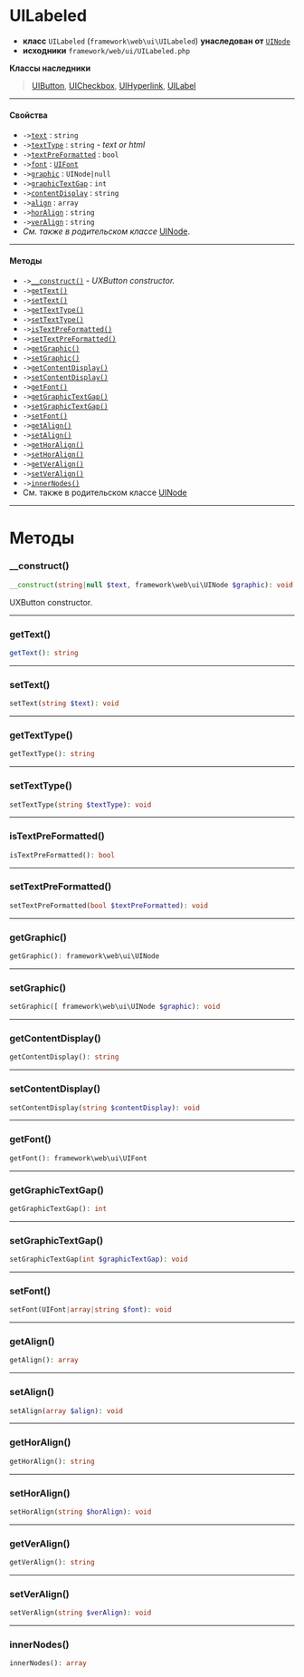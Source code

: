# UILabeled

- **класс** `UILabeled` (`framework\web\ui\UILabeled`) **унаследован от** [`UINode`](https://github.com/jphp-group/wizard-framework/blob/master/wizard-web-ui/api-docs/classes/framework/web/ui/UINode.ru.md)
- **исходники** `framework/web/ui/UILabeled.php`

**Классы наследники**

> [UIButton](https://github.com/jphp-group/wizard-framework/blob/master/wizard-web-ui/api-docs/classes/framework/web/ui/UIButton.ru.md), [UICheckbox](https://github.com/jphp-group/wizard-framework/blob/master/wizard-web-ui/api-docs/classes/framework/web/ui/UICheckbox.ru.md), [UIHyperlink](https://github.com/jphp-group/wizard-framework/blob/master/wizard-web-ui/api-docs/classes/framework/web/ui/UIHyperlink.ru.md), [UILabel](https://github.com/jphp-group/wizard-framework/blob/master/wizard-web-ui/api-docs/classes/framework/web/ui/UILabel.ru.md)

---

#### Свойства

- `->`[`text`](#prop-text) : `string`
- `->`[`textType`](#prop-texttype) : `string` - _text or html_
- `->`[`textPreFormatted`](#prop-textpreformatted) : `bool`
- `->`[`font`](#prop-font) : [`UIFont`](https://github.com/jphp-group/wizard-framework/blob/master/wizard-web-ui/api-docs/classes/framework/web/ui/UIFont.ru.md)
- `->`[`graphic`](#prop-graphic) : `UINode|null`
- `->`[`graphicTextGap`](#prop-graphictextgap) : `int`
- `->`[`contentDisplay`](#prop-contentdisplay) : `string`
- `->`[`align`](#prop-align) : `array`
- `->`[`horAlign`](#prop-horalign) : `string`
- `->`[`verAlign`](#prop-veralign) : `string`
- *См. также в родительском классе* [UINode](https://github.com/jphp-group/wizard-framework/blob/master/wizard-web-ui/api-docs/classes/framework/web/ui/UINode.ru.md).

---

#### Методы

- `->`[`__construct()`](#method-__construct) - _UXButton constructor._
- `->`[`getText()`](#method-gettext)
- `->`[`setText()`](#method-settext)
- `->`[`getTextType()`](#method-gettexttype)
- `->`[`setTextType()`](#method-settexttype)
- `->`[`isTextPreFormatted()`](#method-istextpreformatted)
- `->`[`setTextPreFormatted()`](#method-settextpreformatted)
- `->`[`getGraphic()`](#method-getgraphic)
- `->`[`setGraphic()`](#method-setgraphic)
- `->`[`getContentDisplay()`](#method-getcontentdisplay)
- `->`[`setContentDisplay()`](#method-setcontentdisplay)
- `->`[`getFont()`](#method-getfont)
- `->`[`getGraphicTextGap()`](#method-getgraphictextgap)
- `->`[`setGraphicTextGap()`](#method-setgraphictextgap)
- `->`[`setFont()`](#method-setfont)
- `->`[`getAlign()`](#method-getalign)
- `->`[`setAlign()`](#method-setalign)
- `->`[`getHorAlign()`](#method-gethoralign)
- `->`[`setHorAlign()`](#method-sethoralign)
- `->`[`getVerAlign()`](#method-getveralign)
- `->`[`setVerAlign()`](#method-setveralign)
- `->`[`innerNodes()`](#method-innernodes)
- См. также в родительском классе [UINode](https://github.com/jphp-group/wizard-framework/blob/master/wizard-web-ui/api-docs/classes/framework/web/ui/UINode.ru.md)

---
# Методы

<a name="method-__construct"></a>

### __construct()
```php
__construct(string|null $text, framework\web\ui\UINode $graphic): void
```
UXButton constructor.

---

<a name="method-gettext"></a>

### getText()
```php
getText(): string
```

---

<a name="method-settext"></a>

### setText()
```php
setText(string $text): void
```

---

<a name="method-gettexttype"></a>

### getTextType()
```php
getTextType(): string
```

---

<a name="method-settexttype"></a>

### setTextType()
```php
setTextType(string $textType): void
```

---

<a name="method-istextpreformatted"></a>

### isTextPreFormatted()
```php
isTextPreFormatted(): bool
```

---

<a name="method-settextpreformatted"></a>

### setTextPreFormatted()
```php
setTextPreFormatted(bool $textPreFormatted): void
```

---

<a name="method-getgraphic"></a>

### getGraphic()
```php
getGraphic(): framework\web\ui\UINode
```

---

<a name="method-setgraphic"></a>

### setGraphic()
```php
setGraphic([ framework\web\ui\UINode $graphic): void
```

---

<a name="method-getcontentdisplay"></a>

### getContentDisplay()
```php
getContentDisplay(): string
```

---

<a name="method-setcontentdisplay"></a>

### setContentDisplay()
```php
setContentDisplay(string $contentDisplay): void
```

---

<a name="method-getfont"></a>

### getFont()
```php
getFont(): framework\web\ui\UIFont
```

---

<a name="method-getgraphictextgap"></a>

### getGraphicTextGap()
```php
getGraphicTextGap(): int
```

---

<a name="method-setgraphictextgap"></a>

### setGraphicTextGap()
```php
setGraphicTextGap(int $graphicTextGap): void
```

---

<a name="method-setfont"></a>

### setFont()
```php
setFont(UIFont|array|string $font): void
```

---

<a name="method-getalign"></a>

### getAlign()
```php
getAlign(): array
```

---

<a name="method-setalign"></a>

### setAlign()
```php
setAlign(array $align): void
```

---

<a name="method-gethoralign"></a>

### getHorAlign()
```php
getHorAlign(): string
```

---

<a name="method-sethoralign"></a>

### setHorAlign()
```php
setHorAlign(string $horAlign): void
```

---

<a name="method-getveralign"></a>

### getVerAlign()
```php
getVerAlign(): string
```

---

<a name="method-setveralign"></a>

### setVerAlign()
```php
setVerAlign(string $verAlign): void
```

---

<a name="method-innernodes"></a>

### innerNodes()
```php
innerNodes(): array
```